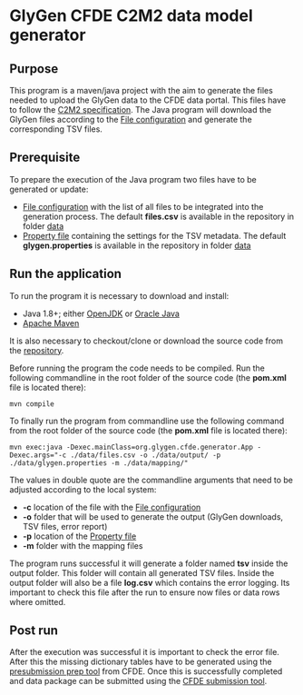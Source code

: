 # GlyGen CFDE C2M2 data model generator

## Purpose
This program is a maven/java project with the aim to generate the files needed to upload the GlyGen data to the CFDE data portal. This files have to follow the [C2M2 specification](https://docs.nih-cfde.org/en/latest/c2m2/draft-C2M2_specification/). The Java program will download the GlyGen files according to the [File configuration](../../wiki/File-configuration) and generate the corresponding TSV files.

## Prerequisite
To prepare the execution of the Java program two files have to be generated or update:
* [File configuration](../../wiki/File-configuration) with the list of all files to be integrated into the generation process. The default **files.csv** is available in the repository in folder [data](https://github.com/glygener/glygen.cfde.generator/tree/main/data)
* [Property file](../../wiki/Property-file) containing the settings for the TSV metadata. The default **glygen.properties** is available in the repository in folder [data](https://github.com/glygener/glygen.cfde.generator/tree/main/data)

## Run the application
To run the program it is necessary to download and install:
* Java 1.8+; either [OpenJDK](https://openjdk.java.net) or [Oracle Java](https://www.java.com/download/ie_manual.jsp)
* [Apache Maven](https://maven.apache.org/download.cgi)

It is also necessary to checkout/clone or download the source code from the [repository](https://github.com/glygener/glygen.cfde.generator).

Before running the program the code needs to be compiled. Run the following commandline in the root folder of the source code (the **pom.xml** file is located there): 

`mvn compile`

To finally run the program from commandline use the following command from the root folder of the source code (the **pom.xml** file is located there):

`mvn exec:java -Dexec.mainClass=org.glygen.cfde.generator.App -Dexec.args="-c ./data/files.csv -o ./data/output/ -p ./data/glygen.properties -m ./data/mapping/"`

The values in double quote are the commandline arguments that need to be adjusted according to the local system:
* **-c** location of the file with the [File configuration](../../wiki/File-configuration)
* **-o** folder that will be used to generate the output (GlyGen downloads, TSV files, error report)
* **-p** location of the [Property file](../../wiki/Property-file)
* **-m** folder with the mapping files

The program runs successful it will generate a folder named **tsv** inside the output folder. This folder will contain all generated TSV files. Inside the output folder will also be a file **log.csv** which contains the error logging. Its important to check this file after the run to ensure now files or data rows where omitted.

## Post run
After the execution was successful it is important to check the error file. After this the missing dictionary tables have to be generated using the [presubmission prep tool](https://github.com/nih-cfde/published-documentation/wiki/submission-prep-script) from CFDE. Once this is successfully completed and data package can be submitted using the [CFDE submission tool](https://docs.nih-cfde.org/en/latest/cfde-submit/docs/).
